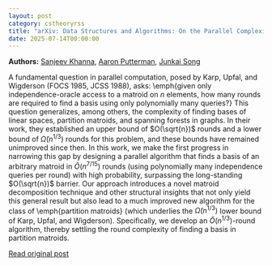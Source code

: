 ```yaml
---
layout: post
category: cstheoryrss
title: "arXiv: Data Structures and Algorithms: On the Parallel Complexity of Finding a Matroid Basis"
date: 2025-07-14T00:00:00
---
```


**Authors:** [Sanjeev Khanna](https://dblp.uni-trier.de/search?q=Sanjeev+Khanna), [Aaron Putterman](https://dblp.uni-trier.de/search?q=Aaron+Putterman), [Junkai Song](https://dblp.uni-trier.de/search?q=Junkai+Song)

A fundamental question in parallel computation, posed by Karp, Upfal, and
Wigderson (FOCS 1985, JCSS 1988), asks: \emph{given only independence-oracle
access to a matroid on $n$ elements, how many rounds are required to find a
basis using only polynomially many queries?} This question generalizes, among
others, the complexity of finding bases of linear spaces, partition matroids,
and spanning forests in graphs. In their work, they established an upper bound
of $O(\sqrt{n})$ rounds and a lower bound of $\widetilde{\Omega}(n^{1/3})$
rounds for this problem, and these bounds have remained unimproved since then.
In this work, we make the first progress in narrowing this gap by designing a
parallel algorithm that finds a basis of an arbitrary matroid in
$\tilde{O}(n^{7/15})$ rounds (using polynomially many independence queries per
round) with high probability, surpassing the long-standing $O(\sqrt{n})$
barrier. Our approach introduces a novel matroid decomposition technique and
other structural insights that not only yield this general result but also lead
to a much improved new algorithm for the class of \emph{partition matroids}
(which underlies the $\widetilde\Omega(n^{1/3})$ lower bound of Karp, Upfal,
and Wigderson). Specifically, we develop an $\tilde{O}(n^{1/3})$-round
algorithm, thereby settling the round complexity of finding a basis in
partition matroids.

[Read original post](http://arxiv.org/abs/2507.08194v1)
